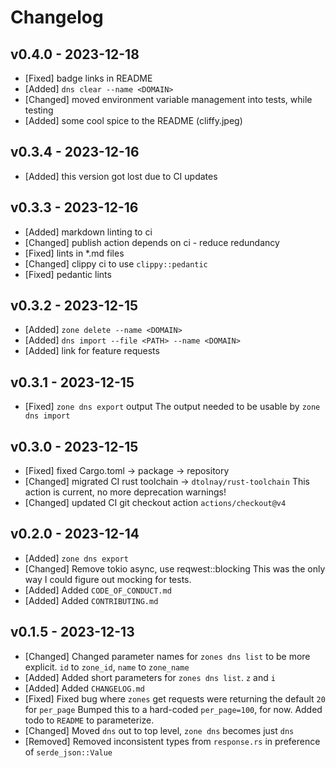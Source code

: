 # Changelog

## v0.4.0 - 2023-12-18

- [Fixed] badge links in README
- [Added] `dns clear --name <DOMAIN>`
- [Changed] moved environment variable management into tests, while testing
- [Added] some cool spice to the README (cliffy.jpeg)

## v0.3.4 - 2023-12-16

- [Added] this version got lost due to CI updates

## v0.3.3 - 2023-12-16

- [Added] markdown linting to ci
- [Changed] publish action depends on ci - reduce redundancy
- [Fixed] lints in *.md files
- [Changed] clippy ci to use `clippy::pedantic`
- [Fixed] pedantic lints

## v0.3.2 - 2023-12-15

- [Added] `zone delete --name <DOMAIN>`
- [Added] `dns import --file <PATH> --name <DOMAIN>`
- [Added] link for feature requests

## v0.3.1 - 2023-12-15

- [Fixed] `zone dns export` output
  The output needed to be usable by `zone dns import`

## v0.3.0 - 2023-12-15

- [Fixed] fixed Cargo.toml -> package -> repository
- [Changed] migrated CI rust toolchain -> `dtolnay/rust-toolchain`
  This action is current, no more deprecation warnings!
- [Changed] updated CI git checkout action `actions/checkout@v4`

## v0.2.0 - 2023-12-14

- [Added] `zone dns export`
- [Changed] Remove tokio async, use reqwest::blocking
  This was the only way I could figure out mocking for tests.
- [Added] Added `CODE_OF_CONDUCT.md`
- [Added] Added `CONTRIBUTING.md`

## v0.1.5 - 2023-12-13

- [Changed] Changed parameter names for `zones dns list` to be more explicit. `id` to `zone_id`, `name` to `zone_name`
- [Added] Added short parameters for `zones dns list`. `z` and `i`
- [Added] Added `CHANGELOG.md`
- [Fixed] Fixed bug where `zones` get requests were returning the default `20` for `per_page`
  Bumped this to a hard-coded `per_page=100`, for now. Added todo to `README` to parameterize.
- [Changed] Moved `dns` out to top level, `zone dns` becomes just `dns`
- [Removed] Removed inconsistent types from `response.rs` in preference of `serde_json::Value`

